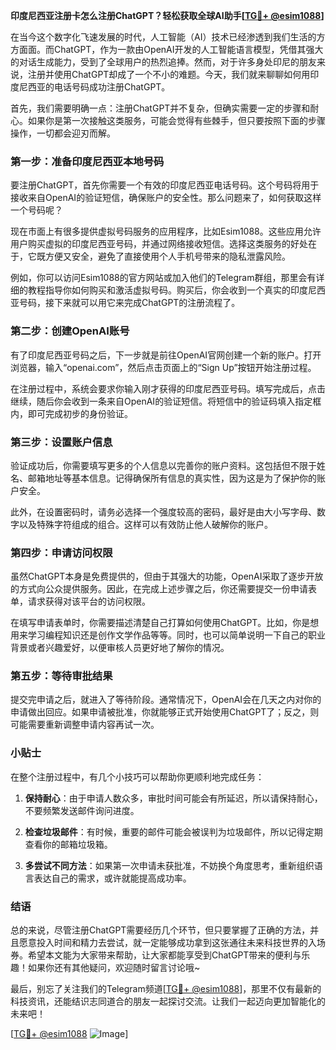 **印度尼西亚注册卡怎么注册ChatGPT？轻松获取全球AI助手[[TG💪+ @esim1088](https://t.me/s/esim1088)]**

在当今这个数字化飞速发展的时代，人工智能（AI）技术已经渗透到我们生活的方方面面。而ChatGPT，作为一款由OpenAI开发的人工智能语言模型，凭借其强大的对话生成能力，受到了全球用户的热烈追捧。然而，对于许多身处印尼的朋友来说，注册并使用ChatGPT却成了一个不小的难题。今天，我们就来聊聊如何用印度尼西亚的电话号码成功注册ChatGPT。

首先，我们需要明确一点：注册ChatGPT并不复杂，但确实需要一定的步骤和耐心。如果你是第一次接触这类服务，可能会觉得有些棘手，但只要按照下面的步骤操作，一切都会迎刃而解。

### 第一步：准备印度尼西亚本地号码

要注册ChatGPT，首先你需要一个有效的印度尼西亚电话号码。这个号码将用于接收来自OpenAI的验证短信，确保账户的安全性。那么问题来了，如何获取这样一个号码呢？

现在市面上有很多提供虚拟号码服务的应用程序，比如Esim1088。这些应用允许用户购买虚拟的印度尼西亚号码，并通过网络接收短信。选择这类服务的好处在于，它既方便又安全，避免了直接使用个人手机号带来的隐私泄露风险。

例如，你可以访问Esim1088的官方网站或加入他们的Telegram群组，那里会有详细的教程指导你如何购买和激活虚拟号码。购买后，你会收到一个真实的印度尼西亚号码，接下来就可以用它来完成ChatGPT的注册流程了。

### 第二步：创建OpenAI账号

有了印度尼西亚号码之后，下一步就是前往OpenAI官网创建一个新的账户。打开浏览器，输入“openai.com”，然后点击页面上的“Sign Up”按钮开始注册过程。

在注册过程中，系统会要求你输入刚才获得的印度尼西亚号码。填写完成后，点击继续，随后你会收到一条来自OpenAI的验证短信。将短信中的验证码填入指定框内，即可完成初步的身份验证。

### 第三步：设置账户信息

验证成功后，你需要填写更多的个人信息以完善你的账户资料。这包括但不限于姓名、邮箱地址等基本信息。记得确保所有信息的真实性，因为这是为了保护你的账户安全。

此外，在设置密码时，请务必选择一个强度较高的密码，最好是由大小写字母、数字以及特殊字符组成的组合。这样可以有效防止他人破解你的账户。

### 第四步：申请访问权限

虽然ChatGPT本身是免费提供的，但由于其强大的功能，OpenAI采取了逐步开放的方式向公众提供服务。因此，在完成上述步骤之后，你还需要提交一份申请表单，请求获得对该平台的访问权限。

在填写申请表单时，你需要描述清楚自己打算如何使用ChatGPT。比如，你是想用来学习编程知识还是创作文学作品等等。同时，也可以简单说明一下自己的职业背景或者兴趣爱好，以便审核人员更好地了解你的情况。

### 第五步：等待审批结果

提交完申请之后，就进入了等待阶段。通常情况下，OpenAI会在几天之内对你的申请做出回应。如果申请被批准，你就能够正式开始使用ChatGPT了；反之，则可能需要重新调整申请内容再试一次。

### 小贴士

在整个注册过程中，有几个小技巧可以帮助你更顺利地完成任务：

1. **保持耐心**：由于申请人数众多，审批时间可能会有所延迟，所以请保持耐心，不要频繁发送邮件询问进度。
   
2. **检查垃圾邮件**：有时候，重要的邮件可能会被误判为垃圾邮件，所以记得定期查看你的邮箱垃圾箱。
   
3. **多尝试不同方法**：如果第一次申请未获批准，不妨换个角度思考，重新组织语言表达自己的需求，或许就能提高成功率。

### 结语

总的来说，尽管注册ChatGPT需要经历几个环节，但只要掌握了正确的方法，并且愿意投入时间和精力去尝试，就一定能够成功拿到这张通往未来科技世界的入场券。希望本文能为大家带来帮助，让大家都能享受到ChatGPT带来的便利与乐趣！如果你还有其他疑问，欢迎随时留言讨论哦~

最后，别忘了关注我们的Telegram频道[[TG💪+ @esim1088](https://t.me/s/esim1088)]，那里不仅有最新的科技资讯，还能结识志同道合的朋友一起探讨交流。让我们一起迈向更加智能化的未来吧！

[[TG💪+ @esim1088](https://t.me/s/esim1088) ![Image](https://i.postimg.cc/4NQfJmqS/Snipaste-2025-05-13-00-14-12.png)]